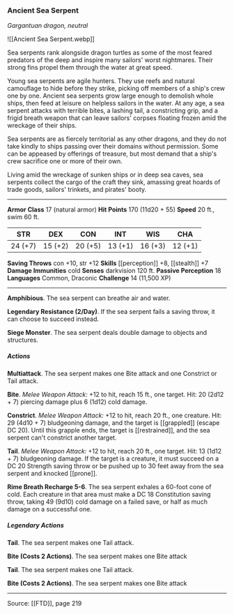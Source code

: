 ### Ancient Sea Serpent
_Gargantuan dragon, neutral_

![[Ancient Sea Serpent.webp]]

Sea serpents rank alongside dragon turtles as some of the most feared predators of the deep and inspire many sailors' worst nightmares. Their strong fins propel them through the water at great speed.

Young sea serpents are agile hunters. They use reefs and natural camouflage to hide before they strike, picking off members of a ship's crew one by one. Ancient sea serpents grow large enough to demolish whole ships, then feed at leisure on helpless sailors in the water. At any age, a sea serpent attacks with terrible bites, a lashing tail, a constricting grip, and a frigid breath weapon that can leave sailors' corpses floating frozen amid the wreckage of their ships.

Sea serpents are as fiercely territorial as any other dragons, and they do not take kindly to ships passing over their domains without permission. Some can be appeased by offerings of treasure, but most demand that a ship's crew sacrifice one or more of their own.

Living amid the wreckage of sunken ships or in deep sea caves, sea serpents collect the cargo of the craft they sink, amassing great hoards of trade goods, sailors' trinkets, and pirates' booty.




---

**Armor Class** 17 (natural armor)
**Hit Points** 170 (11d20 + 55)
**Speed** 20 ft., swim 60 ft.

| STR     | DEX     | CON     | INT     | WIS     | CHA     |
|---------|---------|---------|---------|---------|---------|
| 24 (+7) | 15 (+2) | 20 (+5) | 13 (+1) | 16 (+3) | 12 (+1) |

**Saving Throws** con +10, str +12
**Skills** [[perception]] +8, [[stealth]] +7
**Damage Immunities** cold
**Senses** darkvision 120 ft.
**Passive Perception** 18
**Languages** Common, Draconic
**Challenge** 14 (11,500 XP)

---

**Amphibious**. The sea serpent can breathe air and water.

**Legendary Resistance (2/Day)**. If the sea serpent fails a saving throw, it can choose to succeed instead.

**Siege Monster**. The sea serpent deals double damage to objects and structures.

##### Actions
**Multiattack**. The sea serpent makes one Bite attack and one Constrict or Tail attack.

**Bite**. _Melee Weapon Attack:_ +12 to hit, reach 15 ft., one target. Hit: 20 (2d12 + 7) piercing damage plus 6 (1d12) cold damage.

**Constrict**. _Melee Weapon Attack:_ +12 to hit, reach 20 ft., one creature. Hit: 29 (4d10 + 7) bludgeoning damage, and the target is [[grappled]] (escape DC 20). Until this grapple ends, the target is [[restrained]], and the sea serpent can't constrict another target.

**Tail**. _Melee Weapon Attack:_ +12 to hit, reach 20 ft., one target. Hit: 13 (1d12 + 7) bludgeoning damage. If the target is a creature, it must succeed on a DC 20 Strength saving throw or be pushed up to 30 feet away from the sea serpent and knocked [[prone]].

**Rime Breath Recharge 5-6**. The sea serpent exhales a 60-foot cone of cold. Each creature in that area must make a DC 18 Constitution saving throw, taking 49 (9d10) cold damage on a failed save, or half as much damage on a successful one.

##### Legendary Actions
**Tail**. The sea serpent makes one Tail attack.

**Bite (Costs 2 Actions)**. The sea serpent makes one Bite attack

**Tail**. The sea serpent makes one Tail attack.

**Bite (Costs 2 Actions)**. The sea serpent makes one Bite attack


---

Source: [[FTD]], page 219